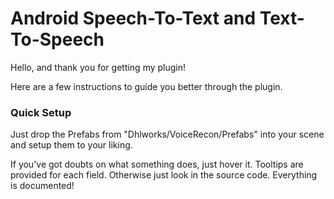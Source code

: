 # Android Speech-To-Text and Text-To-Speech

Hello, and thank you for getting my plugin!

Here are a few instructions to guide you better through the plugin.

### Quick Setup

Just drop the Prefabs from "Dhlworks/VoiceRecon/Prefabs" into your scene and setup them to your liking. 

If you've got doubts on what something does, just hover it. Tooltips are provided for each field. Otherwise just look in the source code. Everything is documented!
